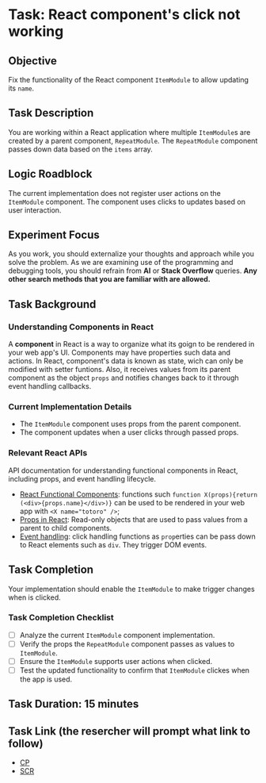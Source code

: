 # Task: React component's click not working

## Objective

Fix the functionality of the React component `ItemModule` to allow updating its `name`.

## Task Description

You are working within a React application where multiple `ItemModule`s are created by a parent component, `RepeatModule`. The `RepeatModule` component passes down data based on the  `items` array.

## Logic Roadblock
The current implementation does not register user actions on the `ItemModule` component. The component uses clicks to updates based on user interaction.

## Experiment Focus
As you work, you should externalize your thoughts and approach while you solve the problem. As we are examining use of the programming and debugging tools, you should refrain from **AI** or **Stack Overflow** queries. **Any other search methods that you are familiar with are allowed.**

## Task Background

### Understanding Components in React
A **component** in React is a way to organize what its goign to be rendered in your web app's UI. Components may have properties such data and actions. In React, component's data is known as state, wich can only be modified with setter funtions. Also, it receives values from its parent component as the object `props` and notifies changes back to it through event handling callbacks.

### Current Implementation Details
- The `ItemModule` component uses props from the parent component.
- The component updates when a user clicks through passed props.

### Relevant React APIs

 API documentation for understanding functional components in React, including props, and event handling lifecycle.
- [React Functional Components](https://react.dev/learn/your-first-component): functions such `function X(props){return (<div>{props.name}</div>)}` can be used to be rendered in your web app with `<X name="totoro" />`;
- [Props in React](https://react.dev/learn/passing-props-to-a-component#step-1-pass-props-to-the-child-component): Read-only objects that are used to pass values from a parent to child components.
- [Event handling](https://react.dev/learn/responding-to-events#adding-event-handlers):  click handling functions as `prop`erties can be pass down to React elements such as `div`. They trigger DOM events.

## Task Completion
Your implementation should enable the `ItemModule` to make trigger changes when is clicked.

### Task Completion Checklist
- [ ] Analyze the current `ItemModule` component implementation.
- [ ] Verify the props the `RepeatModule` component passes as values to `ItemModule`.
- [ ] Ensure the `ItemModule` supports user actions when clicked.
- [ ] Test the updated functionality to confirm that `ItemModule` clickes when the app is used.

## Task Duration: 15 minutes

## Task Link (the resercher will prompt what link to follow)
- [CP](https://codepen.io/luminaxster/pen/wvZvaKm)
- [SCR](https://seecode.run](https://seecode.run/#:-NqTY07s6k7Lf7QEnSrF))

